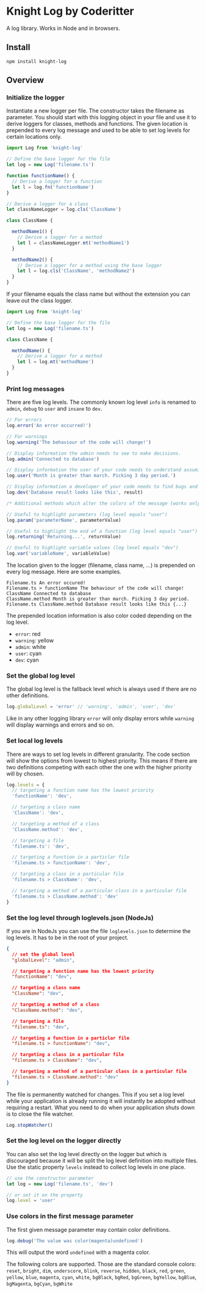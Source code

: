 # Knight Log by Coderitter

A log library. Works in Node and in browsers.

## Install

`npm install knight-log`

## Overview

### Initialize the logger

Instantiate a new logger per file. The constructor takes the filename as parameter. You should start with this logging object in your file and use it to derive loggers for classes, methods and functions. The given location is prepended to every log message and used to be able to set log levels for certain locations only.

```typescript
import Log from 'knight-log'

// Define the base logger for the file
let log = new Log('filename.ts')

function functionName() {
  // Derive a logger for a function
  let l = log.fn('functionName')
}

// Derive a logger for a class
let classNameLogger = log.cls('ClassName')

class ClassName {

  methodName1() {
    // Derive a logger for a method
    let l = classNameLogger.mt('methodName1')
  }

  methodName2() {
    // Derive a logger for a method using the base logger
    let l = log.cls('ClassName', 'methodName2')
  }
}
```

If your filename equals the class name but without the extension you can leave out the class logger.

```typescript
import Log from 'knight-log'

// Define the base logger for the file
let log = new Log('filename.ts')

class ClassName {

  methodName() {
    // Derive a logger for a method
    let l = log.mt('methodName')
  }
}
```

### Print log messages

There are five log levels. The commonly known log level `info` is renamed to `admin`, `debug` to `user` and `insane` to `dev`.

```typescript
// For errors
log.error('An error occurred!')

// For warnings
log.warning('The behaviour of the code will change!') 

// Display information the admin needs to see to make decisions.
log.admin('Connected to database') 

// Display information the user of your code needs to understand assuming your code is bug free.
log.user('Month is greater than march. Picking 3 day period.')

// Display information a developer of your code needs to find bugs and improve on it.
log.dev('Database result looks like this', result)

/* Additional methods which alter the colors of the message (works only in NodeJs) */

// Useful to highlight parameters (log level equals "user")
log.param('parameterName', parameterValue)

// Useful to highlight the end of a function (log level equals "user")
log.returning('Returning...', returnValue) 

// Useful to highlight variable values (log level equals "dev")
log.var('variableName', variableValue)
```

The location given to the logger (filename, class name, ...) is prepended on every log message. Here are some examples.

```shell
Filename.ts An error occured!
Filename.ts > functionName The behaviour of the code will change!
ClassName Connected to database
ClassName.method Month is greater than march. Picking 3 day period.
Filename.ts ClassName.method Database result looks like this {...}
```

The prepended location information is also color coded depending on the log level.

- `error`: red
- `warning`: yellow
- `admin`: white
- `user`: cyan
- `dev`: cyan

### Set the global log level

The global log level is the fallback level which is always used if there are no other definitions.

```typescript
log.globalLevel = 'error' // 'warning', 'admin', 'user', 'dev'
```

Like in any other logging library `error` will only display errors while `warning` will display warnings and errors and so on.

### Set local log levels

There are ways to set log levels in different granularity. The code section will show the options from lowest to highest priority. This means if there are two definitions competing with each other the one with the higher priority will by chosen.

```typescript
log.levels = {
  // targeting a function name has the lowest priority
  'functionName': 'dev',

  // targeting a class name
  'ClassName': 'dev',

  // targeting a method of a class
  'ClassName.method': 'dev',

  // targeting a file
  'filename.ts': 'dev',

  // targeting a function in a particlar file
  'filename.ts > functionName': 'dev',

  // targeting a class in a particular file
  'filename.ts > ClassName': 'dev',

  // targeting a method of a particular class in a particular file
  'filename.ts > ClassName.method': 'dev'
}
```

### Set the log level through loglevels.json (NodeJs)

If you are in NodeJs you can use the file `loglevels.json` to determine the log levels. It has to be in the root of your project.

```json
{
  // set the global level
  "globalLevel": "admin",

  // targeting a function name has the lowest priority
  "functionName": "dev",

  // targeting a class name
  "ClassName": "dev",

  // targeting a method of a class
  "ClassName.method": "dev",

  // targeting a file
  "filename.ts": "dev",

  // targeting a function in a particlar file
  "filename.ts > functionName": "dev",

  // targeting a class in a particular file
  "filename.ts > ClassName": "dev",

  // targeting a method of a particular class in a particular file
  "filename.ts > ClassName.method": "dev"
}
```

The file is permanently watched for changes. This if you set a log level while your application is already running it will instantly be adopted without requiring a restart. What you need to do when your application shuts down is to close the file watcher.

```typescript
Log.stopWatcher()
```

### Set the log level on the logger directly

You can also set the log level directly on the logger but which is discouraged because it will be split the log level definition into multiple files. Use the static property `levels` instead to collect log levels in one place.

```typescript
// use the constructor parameter
let log = new Log('filename.ts', 'dev')

// or set it on the property
log.level = 'user'
```

### Use colors in the first message parameter

The first given message parameter may contain color definitions.

```typescript
log.debug('The value was color(magenta)undefined')
```

This will output the word `undefined` with a magenta color.

The following colors are supported. Those are the standard console colors: `reset`, `bright`, `dim`, `underscore`, `blink`, `reverse`, `hidden`, `black`, `red`, `green`, `yellow`, `blue`, `magenta`, `cyan`, `white`, `bgBlack`, `bgRed`, `bgGreen`, `bgYellow`, `bgBlue`, `bgMagenta`, `bgCyan`, `bgWhite`
